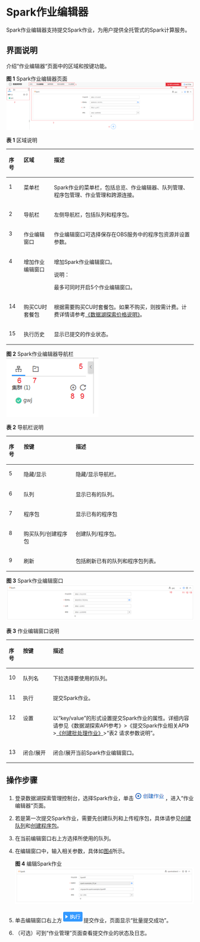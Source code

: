 # Spark作业编辑器<a name="dli_01_0384"></a>

Spark作业编辑器支持提交Spark作业，为用户提供全托管式的Spark计算服务。

## 界面说明<a name="zh-cn_topic_0115200017_zh-cn_topic_0093946815_section56922894165137"></a>

介绍“作业编辑器“页面中的区域和按键功能。

**图 1**  Spark作业编辑器页面<a name="zh-cn_topic_0115200017_fig57971753191816"></a>  
![](figures/Spark作业编辑器页面.png "Spark作业编辑器页面")

**表 1**  区域说明

<a name="zh-cn_topic_0115200017_zh-cn_topic_0093946815_table1655084216587"></a>
<table><thead align="left"><tr id="zh-cn_topic_0115200017_zh-cn_topic_0093946815_row3857138316587"><th class="cellrowborder" valign="top" width="7.920792079207921%" id="mcps1.2.4.1.1"><p id="p14101840101212"><a name="p14101840101212"></a><a name="p14101840101212"></a>序号</p>
</th>
<th class="cellrowborder" valign="top" width="16.13861386138614%" id="mcps1.2.4.1.2"><p id="zh-cn_topic_0115200017_zh-cn_topic_0093946815_p4139822116594"><a name="zh-cn_topic_0115200017_zh-cn_topic_0093946815_p4139822116594"></a><a name="zh-cn_topic_0115200017_zh-cn_topic_0093946815_p4139822116594"></a>区域</p>
</th>
<th class="cellrowborder" valign="top" width="75.94059405940594%" id="mcps1.2.4.1.3"><p id="zh-cn_topic_0115200017_zh-cn_topic_0093946815_p6492161016594"><a name="zh-cn_topic_0115200017_zh-cn_topic_0093946815_p6492161016594"></a><a name="zh-cn_topic_0115200017_zh-cn_topic_0093946815_p6492161016594"></a>描述</p>
</th>
</tr>
</thead>
<tbody><tr id="zh-cn_topic_0115200017_zh-cn_topic_0093946815_row1198630416587"><td class="cellrowborder" valign="top" width="7.920792079207921%" headers="mcps1.2.4.1.1 "><p id="p6101184061219"><a name="p6101184061219"></a><a name="p6101184061219"></a>1</p>
</td>
<td class="cellrowborder" valign="top" width="16.13861386138614%" headers="mcps1.2.4.1.2 "><p id="zh-cn_topic_0115200017_zh-cn_topic_0093946815_p1072813016594"><a name="zh-cn_topic_0115200017_zh-cn_topic_0093946815_p1072813016594"></a><a name="zh-cn_topic_0115200017_zh-cn_topic_0093946815_p1072813016594"></a>菜单栏</p>
</td>
<td class="cellrowborder" valign="top" width="75.94059405940594%" headers="mcps1.2.4.1.3 "><p id="zh-cn_topic_0115200017_zh-cn_topic_0093946815_p6367220516594"><a name="zh-cn_topic_0115200017_zh-cn_topic_0093946815_p6367220516594"></a><a name="zh-cn_topic_0115200017_zh-cn_topic_0093946815_p6367220516594"></a>Spark作业的菜单栏，包括总览、作业编辑器、队列管理、程序包管理、作业管理和跨源连接。</p>
</td>
</tr>
<tr id="zh-cn_topic_0115200017_zh-cn_topic_0093946815_row4924339316587"><td class="cellrowborder" valign="top" width="7.920792079207921%" headers="mcps1.2.4.1.1 "><p id="p181011340151217"><a name="p181011340151217"></a><a name="p181011340151217"></a>2</p>
</td>
<td class="cellrowborder" valign="top" width="16.13861386138614%" headers="mcps1.2.4.1.2 "><p id="zh-cn_topic_0115200017_zh-cn_topic_0093946815_p2929191216587"><a name="zh-cn_topic_0115200017_zh-cn_topic_0093946815_p2929191216587"></a><a name="zh-cn_topic_0115200017_zh-cn_topic_0093946815_p2929191216587"></a>导航栏</p>
</td>
<td class="cellrowborder" valign="top" width="75.94059405940594%" headers="mcps1.2.4.1.3 "><p id="zh-cn_topic_0115200017_p166261736104613"><a name="zh-cn_topic_0115200017_p166261736104613"></a><a name="zh-cn_topic_0115200017_p166261736104613"></a>左侧导航栏，包括队列和程序包。</p>
</td>
</tr>
<tr id="zh-cn_topic_0115200017_zh-cn_topic_0093946815_row1318571216587"><td class="cellrowborder" valign="top" width="7.920792079207921%" headers="mcps1.2.4.1.1 "><p id="p5101640181220"><a name="p5101640181220"></a><a name="p5101640181220"></a>3</p>
</td>
<td class="cellrowborder" valign="top" width="16.13861386138614%" headers="mcps1.2.4.1.2 "><p id="zh-cn_topic_0115200017_zh-cn_topic_0093946815_p6140975316587"><a name="zh-cn_topic_0115200017_zh-cn_topic_0093946815_p6140975316587"></a><a name="zh-cn_topic_0115200017_zh-cn_topic_0093946815_p6140975316587"></a>作业编辑窗口</p>
</td>
<td class="cellrowborder" valign="top" width="75.94059405940594%" headers="mcps1.2.4.1.3 "><p id="p11658446151"><a name="p11658446151"></a><a name="p11658446151"></a>作业编辑窗口可选择保存在OBS服务中的程序包资源并设置参数。</p>
</td>
</tr>
<tr id="zh-cn_topic_0115200017_row1146182415594"><td class="cellrowborder" valign="top" width="7.920792079207921%" headers="mcps1.2.4.1.1 "><p id="p91017402126"><a name="p91017402126"></a><a name="p91017402126"></a>4</p>
</td>
<td class="cellrowborder" valign="top" width="16.13861386138614%" headers="mcps1.2.4.1.2 "><p id="p129191956144716"><a name="p129191956144716"></a><a name="p129191956144716"></a>增加作业编辑窗口</p>
</td>
<td class="cellrowborder" valign="top" width="75.94059405940594%" headers="mcps1.2.4.1.3 "><p id="p39191556154710"><a name="p39191556154710"></a><a name="p39191556154710"></a>增加Spark作业编辑窗口。</p>
<div class="note" id="note1939391324020"><a name="note1939391324020"></a><a name="note1939391324020"></a><span class="notetitle"> 说明： </span><div class="notebody"><p id="p20395413184013"><a name="p20395413184013"></a><a name="p20395413184013"></a>最多可同时开启5个作业编辑窗口。</p>
</div></div>
</td>
</tr>
<tr id="row011171014312"><td class="cellrowborder" valign="top" width="7.920792079207921%" headers="mcps1.2.4.1.1 "><p id="p1493120356172"><a name="p1493120356172"></a><a name="p1493120356172"></a>14</p>
</td>
<td class="cellrowborder" valign="top" width="16.13861386138614%" headers="mcps1.2.4.1.2 "><p id="p1893203561719"><a name="p1893203561719"></a><a name="p1893203561719"></a>购买CU时套餐包</p>
</td>
<td class="cellrowborder" valign="top" width="75.94059405940594%" headers="mcps1.2.4.1.3 "><p id="p4932153541713"><a name="p4932153541713"></a><a name="p4932153541713"></a>根据需要购买CU时套餐包。如果不购买，则按需计费。计费详情请参考<a href="https://support.huaweicloud.com/price-dli/dli_06_0001.html" target="_blank" rel="noopener noreferrer">《数据湖探索价格说明》</a>。</p>
</td>
</tr>
<tr id="row910191019434"><td class="cellrowborder" valign="top" width="7.920792079207921%" headers="mcps1.2.4.1.1 "><p id="p441516587201"><a name="p441516587201"></a><a name="p441516587201"></a>15</p>
</td>
<td class="cellrowborder" valign="top" width="16.13861386138614%" headers="mcps1.2.4.1.2 "><p id="p174151158192017"><a name="p174151158192017"></a><a name="p174151158192017"></a>执行历史</p>
</td>
<td class="cellrowborder" valign="top" width="75.94059405940594%" headers="mcps1.2.4.1.3 "><p id="p1241513584200"><a name="p1241513584200"></a><a name="p1241513584200"></a>显示已提交的作业状态。</p>
</td>
</tr>
</tbody>
</table>

**图 2**  Spark作业编辑器导航栏<a name="zh-cn_topic_0115200017_fig452563612140"></a>  
![](figures/Spark作业编辑器导航栏.png "Spark作业编辑器导航栏")

**表 2**  导航栏说明

<a name="zh-cn_topic_0115200017_table1357419814715"></a>
<table><thead align="left"><tr id="zh-cn_topic_0115200017_row105761087712"><th class="cellrowborder" valign="top" width="7.920792079207921%" id="mcps1.2.4.1.1"><p id="p2046364916199"><a name="p2046364916199"></a><a name="p2046364916199"></a>序号</p>
</th>
<th class="cellrowborder" valign="top" width="27.722772277227726%" id="mcps1.2.4.1.2"><p id="zh-cn_topic_0115200017_p6536192015152"><a name="zh-cn_topic_0115200017_p6536192015152"></a><a name="zh-cn_topic_0115200017_p6536192015152"></a>按键</p>
</th>
<th class="cellrowborder" valign="top" width="64.35643564356435%" id="mcps1.2.4.1.3"><p id="zh-cn_topic_0115200017_p5539122041514"><a name="zh-cn_topic_0115200017_p5539122041514"></a><a name="zh-cn_topic_0115200017_p5539122041514"></a>描述</p>
</th>
</tr>
</thead>
<tbody><tr id="zh-cn_topic_0115200017_row5510457102015"><td class="cellrowborder" valign="top" width="7.920792079207921%" headers="mcps1.2.4.1.1 "><p id="p19464144911194"><a name="p19464144911194"></a><a name="p19464144911194"></a>5</p>
</td>
<td class="cellrowborder" valign="top" width="27.722772277227726%" headers="mcps1.2.4.1.2 "><p id="zh-cn_topic_0115200017_p451112576203"><a name="zh-cn_topic_0115200017_p451112576203"></a><a name="zh-cn_topic_0115200017_p451112576203"></a>隐藏/显示</p>
</td>
<td class="cellrowborder" valign="top" width="64.35643564356435%" headers="mcps1.2.4.1.3 "><p id="zh-cn_topic_0115200017_p051195792016"><a name="zh-cn_topic_0115200017_p051195792016"></a><a name="zh-cn_topic_0115200017_p051195792016"></a>隐藏/显示导航栏。</p>
</td>
</tr>
<tr id="zh-cn_topic_0115200017_row0576181717"><td class="cellrowborder" valign="top" width="7.920792079207921%" headers="mcps1.2.4.1.1 "><p id="p1846414494193"><a name="p1846414494193"></a><a name="p1846414494193"></a>6</p>
</td>
<td class="cellrowborder" valign="top" width="27.722772277227726%" headers="mcps1.2.4.1.2 "><p id="zh-cn_topic_0115200017_p2576081473"><a name="zh-cn_topic_0115200017_p2576081473"></a><a name="zh-cn_topic_0115200017_p2576081473"></a>队列</p>
</td>
<td class="cellrowborder" valign="top" width="64.35643564356435%" headers="mcps1.2.4.1.3 "><p id="zh-cn_topic_0115200017_p17576681978"><a name="zh-cn_topic_0115200017_p17576681978"></a><a name="zh-cn_topic_0115200017_p17576681978"></a>显示已有的队列。</p>
</td>
</tr>
<tr id="zh-cn_topic_0115200017_row1157678977"><td class="cellrowborder" valign="top" width="7.920792079207921%" headers="mcps1.2.4.1.1 "><p id="p7464049201918"><a name="p7464049201918"></a><a name="p7464049201918"></a>7</p>
</td>
<td class="cellrowborder" valign="top" width="27.722772277227726%" headers="mcps1.2.4.1.2 "><p id="zh-cn_topic_0115200017_p0576138971"><a name="zh-cn_topic_0115200017_p0576138971"></a><a name="zh-cn_topic_0115200017_p0576138971"></a>程序包</p>
</td>
<td class="cellrowborder" valign="top" width="64.35643564356435%" headers="mcps1.2.4.1.3 "><p id="zh-cn_topic_0115200017_p135761987719"><a name="zh-cn_topic_0115200017_p135761987719"></a><a name="zh-cn_topic_0115200017_p135761987719"></a>显示已有的程序包</p>
</td>
</tr>
<tr id="zh-cn_topic_0115200017_row95761281676"><td class="cellrowborder" valign="top" width="7.920792079207921%" headers="mcps1.2.4.1.1 "><p id="p94641349181918"><a name="p94641349181918"></a><a name="p94641349181918"></a>8</p>
</td>
<td class="cellrowborder" valign="top" width="27.722772277227726%" headers="mcps1.2.4.1.2 "><p id="zh-cn_topic_0115200017_p17576168971"><a name="zh-cn_topic_0115200017_p17576168971"></a><a name="zh-cn_topic_0115200017_p17576168971"></a>购买队列/创建程序包</p>
</td>
<td class="cellrowborder" valign="top" width="64.35643564356435%" headers="mcps1.2.4.1.3 "><p id="p1175412222117"><a name="p1175412222117"></a><a name="p1175412222117"></a>创建队列/程序包。</p>
</td>
</tr>
<tr id="zh-cn_topic_0115200017_row1857619810717"><td class="cellrowborder" valign="top" width="7.920792079207921%" headers="mcps1.2.4.1.1 "><p id="p046416495193"><a name="p046416495193"></a><a name="p046416495193"></a>9</p>
</td>
<td class="cellrowborder" valign="top" width="27.722772277227726%" headers="mcps1.2.4.1.2 "><p id="zh-cn_topic_0115200017_p18576198871"><a name="zh-cn_topic_0115200017_p18576198871"></a><a name="zh-cn_topic_0115200017_p18576198871"></a>刷新</p>
</td>
<td class="cellrowborder" valign="top" width="64.35643564356435%" headers="mcps1.2.4.1.3 "><p id="zh-cn_topic_0115200017_p657617815713"><a name="zh-cn_topic_0115200017_p657617815713"></a><a name="zh-cn_topic_0115200017_p657617815713"></a>包括刷新已有的队列和程序包列表。</p>
</td>
</tr>
</tbody>
</table>

**图 3**  Spark作业编辑窗口<a name="zh-cn_topic_0115200017_fig12259471592"></a>  
![](figures/Spark作业编辑窗口.png "Spark作业编辑窗口")

**表 3**  作业编辑窗口说明

<a name="zh-cn_topic_0115200017_table18913103220552"></a>
<table><thead align="left"><tr id="zh-cn_topic_0115200017_row169141932105516"><th class="cellrowborder" valign="top" width="7.5200000000000005%" id="mcps1.2.4.1.1"><p id="p997711682518"><a name="p997711682518"></a><a name="p997711682518"></a>序号</p>
</th>
<th class="cellrowborder" valign="top" width="16.04%" id="mcps1.2.4.1.2"><p id="zh-cn_topic_0115200017_p660634117106"><a name="zh-cn_topic_0115200017_p660634117106"></a><a name="zh-cn_topic_0115200017_p660634117106"></a>按键</p>
</th>
<th class="cellrowborder" valign="top" width="76.44%" id="mcps1.2.4.1.3"><p id="zh-cn_topic_0115200017_p1161019414106"><a name="zh-cn_topic_0115200017_p1161019414106"></a><a name="zh-cn_topic_0115200017_p1161019414106"></a>描述</p>
</th>
</tr>
</thead>
<tbody><tr id="zh-cn_topic_0115200017_row102037812149"><td class="cellrowborder" valign="top" width="7.5200000000000005%" headers="mcps1.2.4.1.1 "><p id="p159781016172513"><a name="p159781016172513"></a><a name="p159781016172513"></a>10</p>
</td>
<td class="cellrowborder" valign="top" width="16.04%" headers="mcps1.2.4.1.2 "><p id="zh-cn_topic_0115200017_p1920319815141"><a name="zh-cn_topic_0115200017_p1920319815141"></a><a name="zh-cn_topic_0115200017_p1920319815141"></a>队列名</p>
</td>
<td class="cellrowborder" valign="top" width="76.44%" headers="mcps1.2.4.1.3 "><p id="zh-cn_topic_0115200017_p1420316811418"><a name="zh-cn_topic_0115200017_p1420316811418"></a><a name="zh-cn_topic_0115200017_p1420316811418"></a>下拉选择要使用的队列。</p>
</td>
</tr>
<tr id="zh-cn_topic_0115200017_row52031287149"><td class="cellrowborder" valign="top" width="7.5200000000000005%" headers="mcps1.2.4.1.1 "><p id="p0978816142510"><a name="p0978816142510"></a><a name="p0978816142510"></a>11</p>
</td>
<td class="cellrowborder" valign="top" width="16.04%" headers="mcps1.2.4.1.2 "><p id="zh-cn_topic_0115200017_p414053541419"><a name="zh-cn_topic_0115200017_p414053541419"></a><a name="zh-cn_topic_0115200017_p414053541419"></a>执行</p>
</td>
<td class="cellrowborder" valign="top" width="76.44%" headers="mcps1.2.4.1.3 "><p id="zh-cn_topic_0115200017_p142031189146"><a name="zh-cn_topic_0115200017_p142031189146"></a><a name="zh-cn_topic_0115200017_p142031189146"></a>提交Spark作业。</p>
</td>
</tr>
<tr id="zh-cn_topic_0115200017_row1520311820141"><td class="cellrowborder" valign="top" width="7.5200000000000005%" headers="mcps1.2.4.1.1 "><p id="p169781616122516"><a name="p169781616122516"></a><a name="p169781616122516"></a>12</p>
</td>
<td class="cellrowborder" valign="top" width="16.04%" headers="mcps1.2.4.1.2 "><p id="zh-cn_topic_0115200017_p6977134361415"><a name="zh-cn_topic_0115200017_p6977134361415"></a><a name="zh-cn_topic_0115200017_p6977134361415"></a>设置</p>
</td>
<td class="cellrowborder" valign="top" width="76.44%" headers="mcps1.2.4.1.3 "><p id="zh-cn_topic_0115200017_p12641156192611"><a name="zh-cn_topic_0115200017_p12641156192611"></a><a name="zh-cn_topic_0115200017_p12641156192611"></a>以“key/value”的形式设置提交Spark作业的属性。详细内容请参见《数据湖探索API参考》&gt;《提交Spark作业相关API》&gt;<a href="https://support.huaweicloud.com/api-dli/dli_02_0124.html" target="_blank" rel="noopener noreferrer">《创建批处理作业》</a>&gt;“表2 请求参数说明”。</p>
</td>
</tr>
<tr id="zh-cn_topic_0115200017_row16218165101513"><td class="cellrowborder" valign="top" width="7.5200000000000005%" headers="mcps1.2.4.1.1 "><p id="p19782016202519"><a name="p19782016202519"></a><a name="p19782016202519"></a>13</p>
</td>
<td class="cellrowborder" valign="top" width="16.04%" headers="mcps1.2.4.1.2 "><p id="zh-cn_topic_0115200017_p484174873012"><a name="zh-cn_topic_0115200017_p484174873012"></a><a name="zh-cn_topic_0115200017_p484174873012"></a>闭合/展开</p>
</td>
<td class="cellrowborder" valign="top" width="76.44%" headers="mcps1.2.4.1.3 "><p id="zh-cn_topic_0115200017_p984514488303"><a name="zh-cn_topic_0115200017_p984514488303"></a><a name="zh-cn_topic_0115200017_p984514488303"></a>闭合/展开当前Spark作业编辑窗口。</p>
</td>
</tr>
</tbody>
</table>

## 操作步骤<a name="zh-cn_topic_0115200017_zh-cn_topic_0093946815_section6030699152035"></a>

1.  登录数据湖探索管理控制台，选择Spark作业，单击![](figures/icon-创建作业.png)，进入“作业编辑器“页面。
2.  若是第一次提交Spark作业，需要先创建队列和上传程序包，具体请参见[创建队列](创建队列-3.md)和[创建程序包](创建程序包.md)。
3.  在当前编辑窗口右上方选择所使用的队列。
4.  在编辑窗口中，输入相关参数，具体如[图4](#zh-cn_topic_0115200017_fig138651058151411)所示。

    **图 4**  编辑Spark作业<a name="zh-cn_topic_0115200017_fig138651058151411"></a>  
    ![](figures/编辑Spark作业.png "编辑Spark作业")

5.  单击编辑窗口右上方![](figures/icon-执行.png)提交作业，页面显示“批量提交成功”。
6.  （可选）可到“作业管理”页面查看提交作业的状态及日志。

